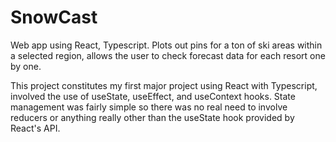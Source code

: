 # SnowCast
Web app using React, Typescript. Plots out pins for a ton of ski areas within a selected region, allows the user to check forecast data for each resort one by one.

This project constitutes my first major project using React with Typescript, involved the use of useState, useEffect, and useContext hooks. State management was fairly simple so there was no real need to involve reducers or anything really other than the useState hook provided by React's API.
